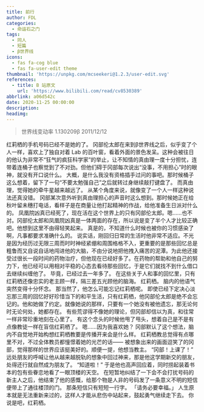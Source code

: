 ```yaml
---
title: 前行
author: FDL
categories:
  - 命运石之门
tags:
  - 同人
  - 短篇
  - β世界线
icons:
  - fas fa-cog blue
  - fas fa-user-edit theme
thumbnail: 'https://unpkg.com/mcseekeri@1.2.3/user-edit.svg'
references:
  - title: B 站原文
    url: 'https://www.bilibili.com/read/cv8530389'
abbrlink: a06d542c
date: 2020-11-25 00:00:00
description:
headimg:
---
```

> 世界线变动率 1.130209β
> 2011/12/12

红莉栖的手机号码已经不是她的了。
冈部伦太郎在来到β世界线之后，似乎变了个人一样，喜欢上了独自对着 Lab 的百叶窗，看着外面的景色发呆。这种会被往日的他认为非常不“狂气的疯狂科学家”的举止，让不知情的真由理一度十分担忧，连带着连桶子也察觉到了不对劲。但他们碍于冈部每次说出“没事，不用担心”时的眼神，就没有开口说什么。
大概，是什么我没有资格插手过问的事吧。那时候桶子这么想着，留下了一句“不要太勉强自己”之后就转过身继续敲打键盘了。
而真由理，觉得她的牵牛星越来越远了。
从某个角度来说，就像变了一个人一样这种说法还真没错。
冈部某次意外听到真由理担心的声音时这么想到。那时候她正在给秋叶留未穗打电话，看样子是在商量让他打起精神的作战，给他准备生日派对什么的。
凤凰院凶真已经死了，现在活在这个世界上的只有冈部伦太郎。嗯……也不对。冈部伦太郎和凤凰院凶真是一体两面的存在，所以说是变了半个人才比较正确吧。他想到这里不由得轻笑起来。
真是的，不知道什么时候也被你的习惯感染了啊，凡事都要求准确什么的。
说实话，刚回归日常的生活时他非常不适应。不光是因为经历过无限三周而时时神经紧绷和周围格格不入，更重要的是那些回忆总是粗鲁而又自说自话地闯进他的大脑，不由分说地把他拽入痛苦的泥潭。为此他还接受过很长一段时间的药物治疗，但他现在已经好多了。在药物的帮助和他自己的努力下，他已经可以用相对平稳的心态去看待那些回忆，于是它们就找不到什么借口去继续纠缠他了。
毕竟，已经过去一年多了。
在这些关于人和事的回忆里，只有红莉栖还像忠实的老主顾一样，隔三差五光顾他的脑海。
红莉栖。
脑内的他语气突然变得十分怀念。
那当然了，他怎么可能忘记红莉栖呢。
即使已经下定决心淡忘那三周的回忆好好珍惜当下的和平生活，只有红莉栖，他冈部伦太郎是绝不会忘记的。他和她做了约定。就像她说的那样，只要有一个她没有被他遗忘，那无论何时无论何处，她都存在。
有些荒谬得不像她的理论，但冈部却信以为真，和往常一样非常珍重地刻在心里了。
有这个念头的时候他甩了甩头，想着自己是不是有点像教徒一样在盲信红莉栖了。
嗯……因为我喜欢她？
冈部默认了这个想法，脑内不自觉地开始构想红莉栖教要是传播开来会是什么样。
红莉栖教总觉得有点哪里不对，不过全体教员都憧憬着她的光芒的话——
被想象出来的画面逗笑了的冈部，觉得那样的世界应该挺美好的。顺便一提，他想当教主。
“冈部！上课了！”
远处朋友的呼喊让他从越来越脱轨的想象中回过神来，那是他这学期新交的朋友，处得还行就自然成为朋友了。
“知道啦！”
于是他也高声回应着，同时捞起装着书本的包有些眷恋地看了一眼顶楼的天空。
在短暂地纠结了一下会不会打扰号码的新主人之后，他结束了他的感慨，给那个物是人非的号码发了一条意义不明的短信便带上了通往楼顶的门。
那条短信只有短短一行字。
「请务必要幸福。」
人生原本就是无法重新来过的，这样人才能从悲伤中站起来，鼓起勇气继续走下去。
你说是吧，红莉栖。